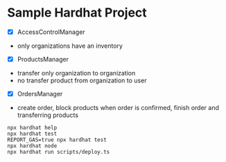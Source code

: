 # Sample Hardhat Project




- [x] AccessControlManager
- only organizations have an inventory
- [x] ProductsManager 
- transfer only organization to organization
- no transfer product from organization to user
- [x] OrdersManager
- create order, block products when order is confirmed, finish order and transferring products





```shell
npx hardhat help
npx hardhat test
REPORT_GAS=true npx hardhat test
npx hardhat node
npx hardhat run scripts/deploy.ts
```
